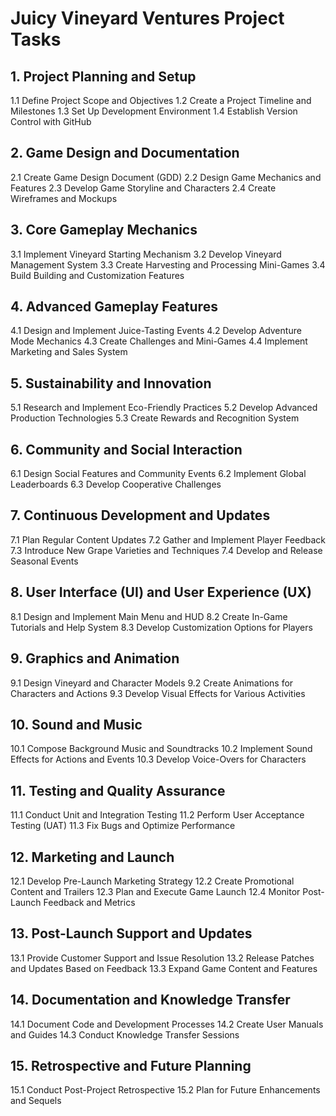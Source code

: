 # Juicy Vineyard Ventures Project Tasks

## 1. Project Planning and Setup
1.1 Define Project Scope and Objectives
1.2 Create a Project Timeline and Milestones
1.3 Set Up Development Environment
1.4 Establish Version Control with GitHub

## 2. Game Design and Documentation
2.1 Create Game Design Document (GDD)
2.2 Design Game Mechanics and Features
2.3 Develop Game Storyline and Characters
2.4 Create Wireframes and Mockups

## 3. Core Gameplay Mechanics
3.1 Implement Vineyard Starting Mechanism
3.2 Develop Vineyard Management System
3.3 Create Harvesting and Processing Mini-Games
3.4 Build Building and Customization Features

## 4. Advanced Gameplay Features
4.1 Design and Implement Juice-Tasting Events
4.2 Develop Adventure Mode Mechanics
4.3 Create Challenges and Mini-Games
4.4 Implement Marketing and Sales System

## 5. Sustainability and Innovation
5.1 Research and Implement Eco-Friendly Practices
5.2 Develop Advanced Production Technologies
5.3 Create Rewards and Recognition System

## 6. Community and Social Interaction
6.1 Design Social Features and Community Events
6.2 Implement Global Leaderboards
6.3 Develop Cooperative Challenges

## 7. Continuous Development and Updates
7.1 Plan Regular Content Updates
7.2 Gather and Implement Player Feedback
7.3 Introduce New Grape Varieties and Techniques
7.4 Develop and Release Seasonal Events

## 8. User Interface (UI) and User Experience (UX)
8.1 Design and Implement Main Menu and HUD
8.2 Create In-Game Tutorials and Help System
8.3 Develop Customization Options for Players

## 9. Graphics and Animation
9.1 Design Vineyard and Character Models
9.2 Create Animations for Characters and Actions
9.3 Develop Visual Effects for Various Activities

## 10. Sound and Music
10.1 Compose Background Music and Soundtracks
10.2 Implement Sound Effects for Actions and Events
10.3 Develop Voice-Overs for Characters

## 11. Testing and Quality Assurance
11.1 Conduct Unit and Integration Testing
11.2 Perform User Acceptance Testing (UAT)
11.3 Fix Bugs and Optimize Performance

## 12. Marketing and Launch
12.1 Develop Pre-Launch Marketing Strategy
12.2 Create Promotional Content and Trailers
12.3 Plan and Execute Game Launch
12.4 Monitor Post-Launch Feedback and Metrics

## 13. Post-Launch Support and Updates
13.1 Provide Customer Support and Issue Resolution
13.2 Release Patches and Updates Based on Feedback
13.3 Expand Game Content and Features

## 14. Documentation and Knowledge Transfer
14.1 Document Code and Development Processes
14.2 Create User Manuals and Guides
14.3 Conduct Knowledge Transfer Sessions

## 15. Retrospective and Future Planning
15.1 Conduct Post-Project Retrospective
15.2 Plan for Future Enhancements and Sequels